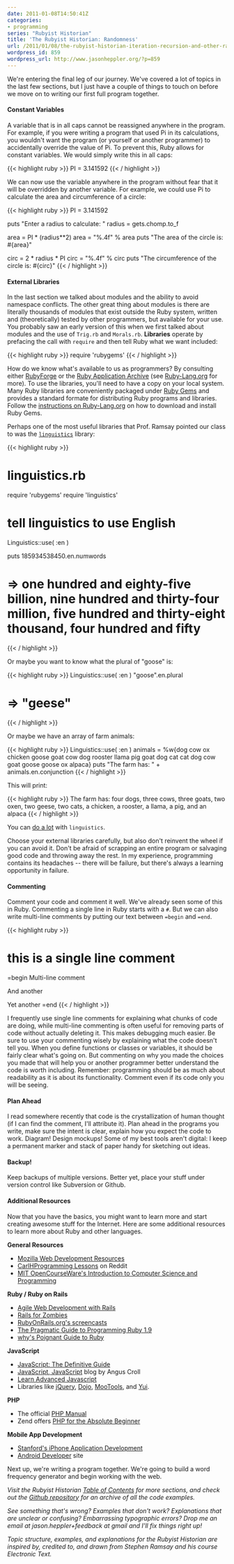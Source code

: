 ```yaml
---
date: 2011-01-08T14:50:41Z
categories:
- programming
series: "Rubyist Historian"
title: 'The Rubyist Historian: Randomness'
url: /2011/01/08/the-rubyist-historian-iteration-recursion-and-other-randomness/
wordpress_id: 859
wordpress_url: http://www.jasonheppler.org/?p=859
---
```


We're entering the final leg of our journey.  We've covered a lot of topics in the last few sections, but I just have a couple of things to touch on before we move on to writing our first full program together.

<h4>Constant Variables</h4>

A variable that is in all caps cannot be reassigned anywhere in the program.  For example, if you were writing a program that used Pi in its calculations, you wouldn't want the program (or yourself or another programmer) to accidentally override the value of Pi.  To prevent this, Ruby allows for constant variables.  We would simply write this in all caps:

{{< highlight ruby >}}
PI = 3.141592
{{< / highlight >}}

We can now use the variable anywhere in the program without fear that it will be overridden by another variable.  For example, we could use Pi to calculate the area and circumference of a circle: 

{{< highlight ruby >}}
PI = 3.141592

puts "Enter a radius to calculate: "
radius = gets.chomp.to_f

area = PI * (radius**2)
area = "%.4f" % area
puts "The area of the circle is: #{area}"

circ = 2 * radius * PI
circ = "%.4f" % circ
puts "The circumference of the circle is: #{circ}"
{{< / highlight >}}

<h4>External Libraries</h4>

In the last section we talked about modules and the ability to avoid namespace conflicts.  The other great thing about modules is there are literally thousands of modules that exist outside the Ruby system, written and (theoretically) tested by other programmers, but available for your use.  You probably saw an early version of this when we first talked about modules and the use of <code>Trig.rb</code> and <code>Morals.rb</code>.  <strong>Libraries</strong> operate by prefacing the call with <code>require</code> and then tell Ruby what we want included:

{{< highlight ruby >}}
require 'rubygems'
{{< / highlight >}}

How do we know what's available to us as programmers?  By consulting either <a href="http://rubyforge.org/">RubyForge</a> or the <a href="http://raa.ruby-lang.org/">Ruby Application Archive</a> (see <a href="http://www.ruby-lang.org/en/libraries/">Ruby-Lang.org</a> for more). To use the libraries, you'll need to have a copy on your local system.  Many Ruby libraries are conveniently packaged under <a href="http://docs.rubygems.org/">Ruby Gems</a> and provides a standard formate for distributing Ruby programs and libraries.  Follow the <a href="http://www.ruby-lang.org/en/libraries/">instructions on Ruby-Lang.org</a> on how to download and install Ruby Gems.

Perhaps one of the most useful libraries that Prof. Ramsay pointed our class to was the <code><a href="http://deveiate.org/projects/Linguistics/">linguistics</a></code> library:

{{< highlight ruby >}}
# linguistics.rb

require 'rubygems'
require 'linguistics'

# tell linguistics to use English
Linguistics::use( :en )

puts 185934538450.en.numwords
# => one hundred and eighty-five billion, nine hundred and thirty-four million, five hundred and thirty-eight thousand, four hundred and fifty
{{< / highlight >}}

Or maybe you want to know what the plural of "goose" is:

{{< highlight ruby >}}
Linguistics::use( :en )
"goose".en.plural
# => "geese"
{{< / highlight >}}

Or maybe we have an array of farm animals:

{{< highlight ruby >}}
Linguistics::use( :en )
animals = %w{dog cow ox chicken goose goat cow dog rooster llama pig goat dog cat cat dog cow goat goose goose ox alpaca}
puts "The farm has: " + animals.en.conjunction
{{< / highlight >}}

This will print: 

{{< highlight ruby >}}
The farm has: four dogs, three cows, three goats, two oxen, two geese, two cats, a chicken, a rooster, a llama, a pig, and an alpaca
{{< / highlight >}}

You can <a href="http://deveiate.org/projects/Linguistics/wiki/English">do a lot</a> with <code>linguistics</code>.

Choose your external libraries carefully, but also don't reinvent the wheel if you can avoid it. Don't be afraid of scrapping an entire program or salvaging good code and throwing away the rest. In my experience, programming contains its headaches -- there will be failure, but there's always a learning opportunity in failure.

<h4>Commenting</h4>
Comment your code and comment it well.  We've already seen some of this in Ruby.  Commenting a single line in Ruby starts with a <code>#</code>.  But we can also write multi-line comments by putting our text between <code>=begin</code> and <code>=end</code>.  

{{< highlight ruby >}}
# this is a single line comment

=begin
Multi-line comment

And another

Yet another
=end
{{< / highlight >}}

I frequently use single line comments for explaining what chunks of code are doing, while multi-line commenting is often useful for removing parts of code without actually deleting it.  This makes debugging much easier.  Be sure to use your commenting wisely by explaining what the code doesn't tell you.  When you define functions or classes or variables, it should be fairly clear what's going on.  But commenting on why you made the choices you made that will help you or another programmer better understand the code is worth including.  Remember: programming should be as much about readability as it is about its functionality.  Comment even if its code only you will be seeing.

<h4>Plan Ahead</h4>
I read somewhere recently that code is the crystallization of human thought (if I can find the comment, I'll attribute it).  Plan ahead in the programs you write, make sure the intent is clear, explain how you expect the code to work.  Diagram! Design mockups! Some of my best tools aren't digital: I keep a permanent marker and stack of paper handy for sketching out ideas.

<h4>Backup!</h4>
Keep backups of multiple versions.  Better yet, place your stuff under version control like Subversion or Github. 

<h4>Additional Resources</h4>
Now that you have the basics, you might want to learn more and start creating awesome stuff for the Internet.  Here are some additional resources to learn more about Ruby and other languages.

<strong>General Resources</strong>
<ul>
<li><a href="https://developer.mozilla.org/en/Web_Development">Mozilla Web Development Resources</a></li>
<li><a href="http://www.reddit.com/r/carlhprogramming">CarlHProgramming Lessons</a> on Reddit</li>
<li><a href="http://ocw.mit.edu/courses/electrical-engineering-and-computer-science/6-00-introduction-to-computer-science-and-programming-fall-2008/">MIT OpenCourseWare's Introduction to Computer Science and Programming</a></li>
</ul>

<strong>Ruby / Ruby on Rails</strong>
<ul>
<li><a href="http://pragprog.com/titles/rails3/agile-web-development-with-rails">Agile Web Development with Rails</a></li>
<li><a href="http://railsforzombies.org/">Rails for Zombies</a></li>
<li><a href="http://rubyonrails.org/screencasts">RubyOnRails.org's screencasts</a></li>
<li><a href="http://www.amazon.com/Programming-Ruby-1-9-Pragmatic-Programmers/dp/1934356085/ref=sr_1_1?ie=UTF8&qid=1296332983&sr=8-1">The Pragmatic Guide to Programming Ruby 1.9</a></li>
<li><a href="http://mislav.uniqpath.com/poignant-guide/book/">why's Poignant Guide to Ruby</a></li>
</ul>

<strong>JavaScript</strong>
<ul>
<li><a href="http://www.amazon.com/gp/product/0596101996?ie=UTF8&tag=gmgamzn-20&linkCode=as2&camp=1789&creative=390957&creativeASIN=0596101996">JavaScript: The Definitive Guide</a></li>
<li><a href="http://javascriptweblog.wordpress.com/">JavaScript, JavaScript</a> blog by Angus Croll</li>
<li><a href="http://ejohn.org/apps/learn/">Learn Advanced Javascript</a></li>
<li>Libraries like <a href="http://jquery.com/">jQuery</a>, <a href="http://dojotoolkit.org/">Dojo</a>, <a href="http://mootools.net/">MooTools</a>, and <a href="http://developer.yahoo.com/yui/">Yui</a>.</li>
</ul>

<strong>PHP</strong>
<ul>
<li>The official <a href="http://us.php.net/manual/en/index.php">PHP Manual </a></li>
<li>Zend offers <a href="http://devzone.zend.com/article/627">PHP for the Absolute Beginner</a></li>
</ul>

<strong>Mobile App Development</strong>
<ul>
<li><a href="http://itunes.apple.com/WebObjects/MZStore.woa/wa/viewPodcast?id=384233225">Stanford's iPhone Application Development</a></li>
<li><a href="http://developer.android.com/index.html">Android Developer</a> site</li>
</ul> 

Next up, we're writing a program together.  We're going to build a word frequency generator and begin working with the web.

<em>Visit the Rubyist Historian <a href="http://www.jasonheppler.org/the-rubyist-historian-the-series.html">Table of Contents</a> for more sections, and check out the <a href="https://github.com/hepplerj/rubyist-historian">Github repository</a> for an archive of all the code examples.</em>

<em>See something that's wrong?  Examples that don't work?  Explanations that are unclear or confusing?  Embarrassing typographic errors?  Drop me an email at jason.heppler+feedback at gmail and I'll fix things right up!</em>

<em>Topic structure, examples, and explanations for the Rubyist Historian are inspired by, credited to, and drawn from Stephen Ramsay and his course Electronic Text.</em>
